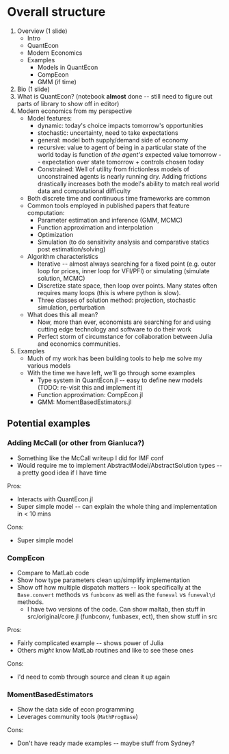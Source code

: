# Overall structure

1.  Overview (1 slide)
    - Intro
    - QuantEcon
    - Modern Economics
    - Examples
        + Models in QuantEcon
        + CompEcon
        + GMM (if time)
2. Bio (1 slide)
3. What is QuantEcon? (notebook **almost** done -- still need to figure out parts of library to show off in editor)
4. Modern economics from my perspective
    - Model features:
        + dynamic: today's choice impacts tomorrow's opportunities
        + stochastic: uncertainty, need to take expectations
        + general: model both supply/demand side of economy
        + recursive: value to agent of being in a particular state of the world today is function of _the agent's_ expected value tomorrow -- expectation over state tomorrow + controls chosen today
        + Constrained: Well of utility from frictionless models of unconstrained agents is nearly running dry. Adding frictions drastically increases both the model's ability to match real world data and computational difficulty
    - Both discrete time and continuous time frameworks are common
    - Common tools employed in published papers that feature computation:
        + Parameter estimation and inference (GMM, MCMC)
        + Function approximation and interpolation
        + Optimization
        + Simulation (to do sensitivity analysis and comparative statics post estimation/solving)
    - Algorithm characteristics
        + Iterative -- almost always searching for a fixed point (e.g. outer loop for prices, inner loop for VFI/PFI) or simulating (simulate solution, MCMC)
        + Discretize state space, then loop over points. Many states often requires many loops (this is where python is slow).
        + Three classes of solution method: projection, stochastic simulation, perturbation
    - What does this all mean?
        + Now, more than ever, economists are searching for and using cutting edge technology and software to do their work
        + Perfect storm of circumstance for collaboration between Julia and economics communities.
5. Examples
    - Much of my work has been building tools to help me solve my various models
    - With the time we have left, we'll go through some examples
        + Type system in QuantEcon.jl -- easy to define new models (TODO: re-visit this and implement it)
        + Function approximation: CompEcon.jl
        + GMM: MomentBasedEstimators.jl

## Potential examples

### Adding McCall (or other from Gianluca?)

- Something like the McCall writeup I did for IMF conf
- Would require me to implement AbstractModel/AbstractSolution types -- a pretty good idea if I have time

Pros:

- Interacts with QuantEcon.jl
- Super simple model -- can explain the whole thing and implementation in < 10 mins

Cons:

- Super simple model

### CompEcon

- Compare to MatLab code
- Show how type parameters clean up/simplify implementation
- Show off how multiple dispatch matters -- look specifically at the `Base.convert` methods vs `funbconv` as well as the `funeval` vs `funeval\d` methods.
    - I have two versions of the code. Can show maltab, then stuff in src/original/core.jl (funbconv, funbasex, ect), then show stuff in src

Pros:

- Fairly complicated example -- shows power of Julia
- Others _might_ know MatLab routines and like to see these ones

Cons:

- I'd need to comb through source and clean it up again


### MomentBasedEstimators

- Show the data side of econ programming
- Leverages community tools (`MathProgBase`)

Cons:

- Don't have ready made examples -- maybe stuff from Sydney?

###
